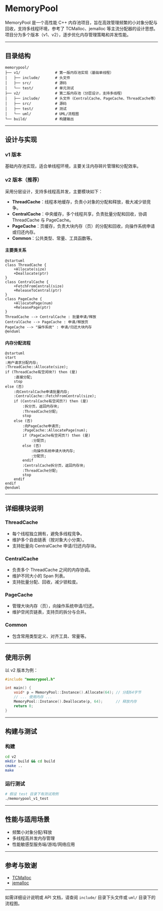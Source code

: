 # MemoryPool

MemoryPool 是一个高性能 C++ 内存池项目，旨在高效管理频繁的小对象分配与回收，支持多线程环境，参考了 TCMalloc、jemalloc 等主流分配器的设计思想。项目分为多个版本（v1、v2），逐步优化内存管理策略和并发性能。

---

## 目录结构

```
memorypool/
├── v1/                # 第一版内存池实现（基础单线程）
│   ├── include/       # 头文件
│   ├── src/           # 源码
│   └── test/          # 单元测试
├── v2/                # 第二版内存池（分层设计，支持多线程）
│   ├── include/       # 头文件（CentralCache、PageCache、ThreadCache等）
│   ├── src/           # 源码
│   ├── test/          # 测试
│   └── uml/           # UML/流程图
└── build/             # 构建输出
```

---

## 设计与实现

### v1 版本

基础内存池实现，适合单线程环境，主要关注内存碎片管理和分配效率。

### v2 版本（推荐）

采用分层设计，支持多线程高并发，主要模块如下：

- **ThreadCache**：线程本地缓存，负责小对象的分配和释放，极大减少锁竞争。
- **CentralCache**：中央缓存，多个线程共享，负责批量分配和回收，协调 ThreadCache 与 PageCache。
- **PageCache**：页缓存，负责大块内存（页）的分配和回收，向操作系统申请或归还内存。
- **Common**：公共类型、常量、工具函数等。

#### 主要类关系

```plantuml
@startuml
class ThreadCache {
	+Allocate(size)
	+Deallocate(ptr)
}
class CentralCache {
	+FetchFromCentral(size)
	+ReleaseToCentral(ptr)
}
class PageCache {
	+AllocatePage(num)
	+ReleasePage(ptr)
}
ThreadCache --> CentralCache : 批量申请/释放
CentralCache --> PageCache : 申请/释放页
PageCache --> "操作系统" : 申请/归还大块内存
@enduml
```

#### 内存分配流程

```plantuml
@startuml
start
:用户请求分配内存;
:ThreadCache::Allocate(size);
if (ThreadCache有空闲块?) then (是)
	:直接分配;
	stop
else (否)
	:向CentralCache申请批量内存;
	:CentralCache::FetchFromCentral(size);
	if (CentralCache有空闲页?) then (是)
		:拆分页，返回内存块;
		:ThreadCache分配;
		stop
	else (否)
		:向PageCache申请页;
		:PageCache::AllocatePage(num);
		if (PageCache有空闲页?) then (是)
			:分配页;
		else (否)
			:向操作系统申请大块内存;
			:分配页;
		endif
		:CentralCache拆分页，返回内存块;
		:ThreadCache分配;
		stop
	endif
endif
@enduml
```

---

## 详细模块说明

### ThreadCache

- 每个线程独立拥有，避免多线程竞争。
- 维护多个自由链表（按对象大小分类）。
- 支持批量向 CentralCache 申请/归还内存块。

### CentralCache

- 负责多个 ThreadCache 之间的内存协调。
- 维护不同大小的 Span 列表。
- 支持批量分配、回收，减少锁粒度。

### PageCache

- 管理大块内存（页），向操作系统申请/归还。
- 维护空闲页链表，支持页的拆分与合并。

### Common

- 包含常用类型定义、对齐工具、常量等。

---

## 使用示例

以 v2 版本为例：

```cpp
#include "memorypool.h"

int main() {
	void* p = MemoryPool::Instance().Allocate(64); // 分配64字节
	// ... 使用内存 ...
	MemoryPool::Instance().Deallocate(p, 64);      // 释放内存
	return 0;
}
```

---

## 构建与测试

### 构建

```bash
cd v2
mkdir build && cd build
cmake ..
make
```

### 运行测试

```bash
# 假设 test 目录下有测试用例
./memorypool_v1_test
```

---

## 性能与适用场景

- 频繁小对象分配/释放
- 多线程高并发内存管理
- 性能敏感型服务端/游戏/网络应用

---

## 参考与致谢

- [TCMalloc](https://github.com/google/tcmalloc)
- [jemalloc](https://github.com/jemalloc/jemalloc)

---

如需详细设计说明或 API 文档，请查阅 `include/` 目录下头文件或 `uml/` 目录下的流程图。
